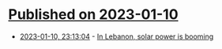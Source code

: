 # [Published on 2023-01-10](index.md)

* [2023-01-10, 23:13:04](https://news.ycombinator.com/item?id=34332820) - [In Lebanon, solar power is booming](https://www.sapiens.org/culture/lebanon-solar-power/)
